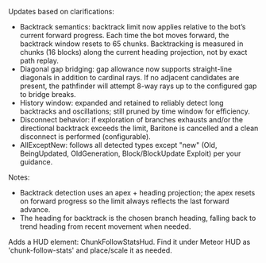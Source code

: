 Updates based on clarifications:

- Backtrack semantics: backtrack limit now applies relative to the bot’s current forward progress. Each time the bot moves forward, the backtrack window resets to 65 chunks. Backtracking is measured in chunks (16 blocks) along the current heading projection, not by exact path replay.
- Diagonal gap bridging: gap allowance now supports straight-line diagonals in addition to cardinal rays. If no adjacent candidates are present, the pathfinder will attempt 8-way rays up to the configured gap to bridge breaks.
- History window: expanded and retained to reliably detect long backtracks and oscillations; still pruned by time window for efficiency.
- Disconnect behavior: if exploration of branches exhausts and/or the directional backtrack exceeds the limit, Baritone is cancelled and a clean disconnect is performed (configurable).
- AllExceptNew: follows all detected types except "new" (Old, BeingUpdated, OldGeneration, Block/BlockUpdate Exploit) per your guidance.

Notes:
- Backtrack detection uses an apex + heading projection; the apex resets on forward progress so the limit always reflects the last forward advance.
- The heading for backtrack is the chosen branch heading, falling back to trend heading from recent movement when needed.


Adds a HUD element: ChunkFollowStatsHud. Find it under Meteor HUD as 'chunk-follow-stats' and place/scale it as needed.